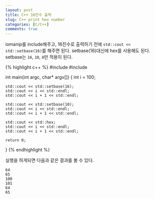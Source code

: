 ```yaml
---
layout: post
title: C++ 16진수 출력
slug: C++ print hex number
categories: [C/C++]
comments: true
---
```


iomanip를 include해주고, 16진수로 출력하기 전에 `std::cout << std::setbase(16)`를 해주면 된다.
setbase(16)대신에 hex를 사용해도 된다. setbase는 `16`, `10`, `8`만 적용이 된다.

{% highlight c++ %}
#include <iostream>
#include <iomanip>
 
int main(int argc, char* argv[]) {
    int i = 100;
 
    std::cout << std::setbase(16);
    std::cout << i << std::endl;
    std::cout << i + 1 << std::endl;
 
    std::cout << std::setbase(10);
    std::cout << i << std::endl;
    std::cout << i + 1 << std::endl;
 
    std::cout << std::hex;
    std::cout << i << std::endl;
    std::cout << i + 1 << std::endl;
 
    return 0;
}
{% endhighlight %}

실행을 하게되면 다음과 같은 결과를 볼 수 있다.

```
64
65
100
101
64
65
```